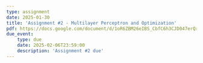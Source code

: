 ```yaml
---
type: assignment
date: 2025-01-30
title: 'Assignment #2 - Multilayer Perceptron and Optimization'
pdf: https://docs.google.com/document/d/1oR6ZBM26eIBS_CbfC6h3CJD047erQrhwipytgoBa5ys/edit?usp=sharing
due_event: 
    type: due 
    date: 2025-02-06T23:59:00
    description: 'Assignment #2 due'
---
```

